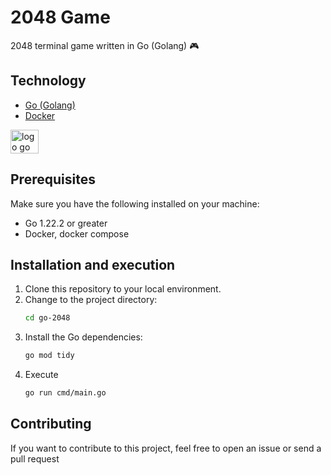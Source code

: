 # 2048 Game

2048 terminal game written in Go (Golang) 🎮

## Technology

- [Go (Golang)](https://go.dev/)
- [Docker](https://www.docker.com/)

<div style="display: flex;">
    <img src="https://upload.wikimedia.org/wikipedia/commons/2/23/Golang.png" alt="logo go" width="30%" height="auto">
</div>

## Prerequisites

Make sure you have the following installed on your machine:

- Go 1.22.2 or greater
- Docker, docker compose

## Installation and execution

1. Clone this repository to your local environment.
2. Change to the project directory:
    ```bash
    cd go-2048
    ```
3. Install the Go dependencies:
    ```bash
    go mod tidy
    ```
4. Execute
    ```bash
    go run cmd/main.go
    ```

## Contributing

If you want to contribute to this project, feel free to open an issue or send a pull request
